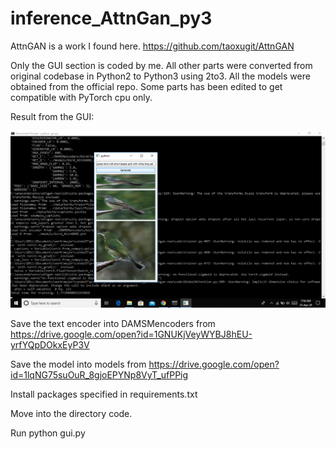 # inference_AttnGan_py3

AttnGAN is a work I found here. https://github.com/taoxugit/AttnGAN

Only the GUI section is coded by me. All other parts were converted from original codebase in Python2 to Python3 using 2to3. All the models were obtained from the official repo. Some parts has been edited to get compatible with PyTorch cpu only.

Result from the GUI:


![](ui.png)

Save the text encoder into DAMSMencoders from https://drive.google.com/open?id=1GNUKjVeyWYBJ8hEU-yrfYQpDOkxEyP3V

Save the model into models from https://drive.google.com/open?id=1lqNG75suOuR_8gjoEPYNp8VyT_ufPPig

Install packages specified in requirements.txt

Move into the directory code.

Run python gui.py


